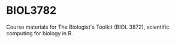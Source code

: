 # BIOL3782
Course materials for The Biologist's Toolkit (BIOL 3872), scientific computing for biology in R.
